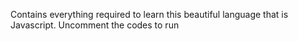 Contains everything required to learn this beautiful language that is Javascript. Uncomment the codes to run 
